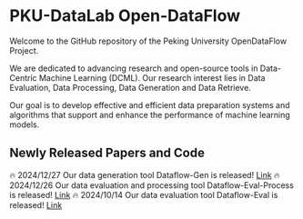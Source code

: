 #  PKU-DataLab Open-DataFlow
Welcome to the GitHub repository of the Peking University OpenDataFlow Project.

We are dedicated to advancing research and open-source tools in Data-Centric Machine Learning (DCML). Our research interest lies in Data Evaluation, Data Processing, Data Generation and Data Retrieve.

Our goal is to develop effective and efficient data preparation systems and algorithms that support and enhance the performance of machine learning models.

## Newly Released Papers and Code
🔥 2024/12/27  Our data generation tool Dataflow-Gen is released! [Link](https://github.com/Open-DataFlow/DataFlow-Gen)
🔥 2024/12/26  Our data evaluation and processing tool Dataflow-Eval-Process is released! [Link](https://github.com/Open-DataFlow/DataFlow-Eval-Process)
🔥 2024/10/14  Our data evaluation tool Dataflow-Eval is released! [Link](https://github.com/Open-DataFlow/DataFlow-Eval-Process)


